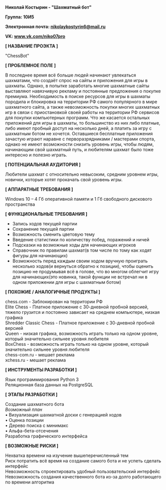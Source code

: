 **Николай Костырин - "Шахматный бот"**  

**Группа: 10И5**  

**Электронная почта: nikolaykostyrin6@mail.ru**  

**VK: www.vk.com/niko07pro**  

**[ НАЗВАНИЕ ПРОЭКТА ]** 

  "ChessBot"  

**[ ПРОБЛЕМНОЕ ПОЛЕ ]**  

В последнее время всё больше людей начинают увлекаться шахматами, что создаёт спрос на сайты и приложения для игры в шахматы. Однако, в попытке заработать многие шахматные сайты выставляют навязчивую рекламу и постоянные предложения о покупке премиума. Необходимость в поиске ресурсов для игры в шахматы породила и блокировка на территории РФ самого популярного в мире шахматного сайта, а также невозможность покупки многих шахматных игр в связи с приостановкой своей работы на территории РФ сервисов для покупки компьютерных программ. Что же касается остальных приложений для игры в шахматы, то большинство из них либо платные, либо имеют пробный доступ на несколько дней, а платить за игру с шахматным ботом не хочется. Оставшиеся бесплатные приложения зачастую играют наравне с перворазрядниками / мастерами спорта, однако не имеют возможности снизить уровень игры, чтобы людям, начинающим свой шахматный путь, и любителям шахмат было тоже интересно и полезно играть.  

**[ ПОТЕНЦИАЛЬНАЯ АУДИТОРИЯ ]**  

Любители шахмат с относительно невысоким, средним уровнем игры, новички, которые хотят прокачать свой уровень игры.  

**[ АППАРАТНЫЕ ТРЕБОВАНИЯ ]**  

Windows 10 – 4 Гб оперативной памяти и 1 Гб свободного дискового пространства  

**[ ФУНКЦИОНАЛЬНЫЕ ТРЕБОВАНИЯ ]**  

*	Запись ходов текущей партии  
*	Сохранение текущей партии  
*	Возможность сменить цветовую тему  
* Введение статистики по количеству побед, поражений и ничей
* Подсказки на возможные ходы для начинающих игроков
* Справочник по правилам шахмат(в том числе по тому как ходят фигуры для начинающих)
* Возможность перед каждым своим ходом вручную проиграть несколько ходов(и вернуться обратно к позиции), чтобы оценить позицию не продумывая всё в голове, что во многом облегчит игру для начинающих(это новинка, такой функции не встречал ни в одном приложении для игры с шахматным ботом)

**[ ПОХОЖИЕ / АНАЛОГИЧНЫЕ ПРОДУКТЫ ]**  

chess.com - Заблокирован на территории РФ  
Elite Chess - Платное приложение с 30-дневной пробной версией, тяжело грузится и постоянно зависает на среднем компьютере, низкая графика  
Shredder Classic Chess - Платное приложение с 30-дневной пробной версией  
Queen - низкая графика, возможность играть только на одном уровне, который значительно сильнее уровня любителя  
BoxChess - возможность играть только на одном уровне, который значительно сильнее уровня любителя  
chess-com.ru - мешает реклама  
xchess.ru - мешает реклама  

**[ ИНСТРУМЕНТЫ РАЗРАБОТКИ ]**  

Язык программирования Python 3  
Реляционная база данных на PostgreSQL

**[ ЭТАПЫ РАЗРАБОТКИ ]**  

Создание шахматного бота  
*Возможный план*  
•	Визуализация шахматной доски с генерацией ходов  
•	Оценка позиции  
•	Дерево поиска с минимакс  
•	Альфа-бета-отсечения  
Разработка графического интерфейса  

**[ ВОЗМОЖНЫЕ РИСКИ ]**  

Нехватка времени на изучение вышеперечисленный тем  
Риск потратить всё время на создание самого бота и не успеть сделать интерфейс  
Невозможность спроектировать удобный пользовательский интерфейс  
Невозможность создания качественного бота из-за долго работающего по времени алгоритма  
